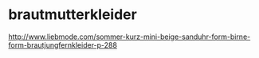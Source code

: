 brautmutterkleider
==================

http://www.liebmode.com/sommer-kurz-mini-beige-sanduhr-form-birne-form-brautjungfernkleider-p-288
